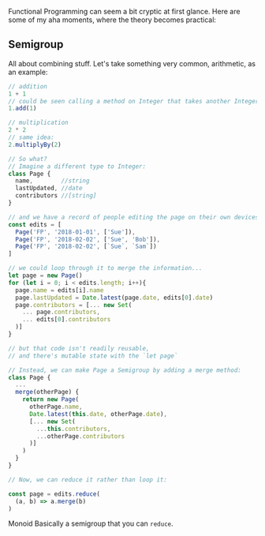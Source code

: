 Functional Programming can seem a bit cryptic at first glance. Here are some of my aha moments, where the theory becomes practical:

## Semigroup
All about combining stuff. Let's take something very common, arithmetic, as an example:

```javascript
// addition
1 + 1
// could be seen calling a method on Integer that takes another Integer
1.add(1)

// multiplication
2 * 2
// same idea:
2.multiplyBy(2)

// So what?
// Imagine a different type to Integer:
class Page {
  name,        //string
  lastUpdated, //date
  contributors //[string]
}

// and we have a record of people editing the page on their own devices
const edits = [
  Page('FP', '2018-01-01', ['Sue']),
  Page('FP', '2018-02-02', ['Sue', 'Bob']),
  Page('FP', '2018-02-02', [`Sue`, `Sam`])
]

// we could loop through it to merge the information...
let page = new Page()
for (let i = 0; i < edits.length; i++){
  page.name = edits[i].name
  page.lastUpdated = Date.latest(page.date, edits[0].date)
  page.contributors = [... new Set(
    ... page.contributors,
    ... edits[0].contributors
  )]
}

// but that code isn't readily reusable,
// and there's mutable state with the `let page`

// Instead, we can make Page a Semigroup by adding a merge method:
class Page {
  ...
  merge(otherPage) {
    return new Page(
      otherPage.name,
      Date.latest(this.date, otherPage.date),
      [... new Set(
        ...this.contributors,
        ...otherPage.contributors
      )]
    )
  }
}

// Now, we can reduce it rather than loop it:

const page = edits.reduce(
  (a, b) => a.merge(b)
)
```

Monoid
Basically a semigroup that you can `reduce`. 

```javascript
```
<!--stackedit_data:
eyJoaXN0b3J5IjpbMjE2MzAzNjQ1LC0xMzU1NTM1OTEzLC00NT
Q1MDg2MzJdfQ==
-->
